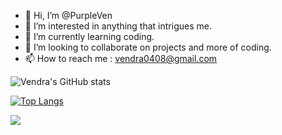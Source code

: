 - 👋 Hi, I’m @PurpleVen
- 👀 I’m interested in anything that intrigues me. 
- 🌱 I’m currently learning coding.
- 💞️ I’m looking to collaborate on projects and more of coding.
- 📫 How to reach me : vendra0408@gmail.com


<!--![Vendra's GitHub stats](https://github-readme-stats.vercel.app/api?username=PurpleVen)](https://github.com/PurpleVen/github-readme-stats)-->
<!--![Vendra's GitHub stats](https://github-readme-stats.vercel.app/api?username=PurpleVen&count_private=true)-->
![Vendra's GitHub stats](https://github-readme-stats.vercel.app/api?username=PurpleVen&show_icons=true&theme=synthwave)

[![Top Langs](https://github-readme-stats.vercel.app/api/top-langs/?username=PurpleVen&layout=Demo&theme=synthwave)](https://github.com/PurpleVen/github-readme-stats)

![](https://komarev.com/ghpvc/?username=PurpleVen&color=f222ff&label=PROFILE+VIEWS)



<!---
PurpleVen/PurpleVen is a ✨ special ✨ repository because its `README.md` (this file) appears on your GitHub profile.
You can click the Preview link to take a look at your changes.
--->
